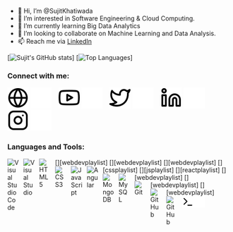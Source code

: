 - 👋 Hi, I’m @SujitKhatiwada
- 👀 I’m interested in Software Engineering & Cloud Computing.
- 🌱 I’m currently learning Big Data Analytics
- 💞️ I’m looking to collaborate on Machine Learning and Data Analysis.
- 📫 Reach me via [LinkedIn](https://www.linkedin.com/in/sujitkhatiwada "Sujit Khatiwada LinkedIn Profile")

<!---
SujitKhatiwada/SujitKhatiwada is a ✨ special ✨ repository because its `README.md` (this file) appears on your GitHub profile.
You can click the Preview link to take a look at your changes.
--->
[![Sujit's GitHub stats](https://github-readme-stats.vercel.app/api?username=sujitkhatiwada&show_icons=true&theme=radical)]
[![Top Languages](https://github-readme-stats.vercel.app/api/top-langs/?username=sujitkhatiwada&show_icons=true&theme=radical)]

### Connect with me:

[![website](./img/globe-light.svg)](https://sujitkhatiwada.com.np#gh-light-mode-only)
[![website](./img/globe-dark.svg)](https://sujitkhatiwada.com.np#gh-dark-mode-only)
&nbsp;&nbsp;
[![website](./img/youtube-light.svg)](https://www.youtube.com/@sujitkhatiwada5154#gh-light-mode-only)
[![website](./img/youtube-dark.svg)](https://www.youtube.com/@sujitkhatiwada5154#gh-dark-mode-only)
&nbsp;&nbsp;
[![website](./img/twitter-light.svg)](https://twitter.com/sujeet_1384#gh-light-mode-only)
[![website](./img/twitter-dark.svg)](https://twitter.com/sujeet_1384#gh-dark-mode-only)
&nbsp;&nbsp;
[![website](./img/linkedin-light.svg)](https://linkedin.com/in/sujitkhatiwada#gh-light-mode-only)
[![website](./img/linkedin-dark.svg)](https://linkedin.com/in/sujitkhatiwada#gh-dark-mode-only)
&nbsp;&nbsp;
[![website](./img/instagram-light.svg)](https://instagram.com/sujit_khatiwada_official#gh-light-mode-only)
[![website](./img/instagram-dark.svg)](https://instagram.com/sujit_khatiwada_official#gh-dark-mode-only)

<!-- BLOG-POST-LIST:START -->
<!-- BLOG-POST-LIST:END -->

### Languages and Tools:

[<img align="left" alt="Visual Studio Code" width="26px" src="https://cdn.jsdelivr.net/gh/devicons/devicon/icons/vscode/vscode-original.svg" style="padding-right:10px;" />][webdevplaylist]
[<img align="left" alt="Visual Studio" width="26px" src="https://cdn.jsdelivr.net/gh/devicons/devicon/icons/visualstudio/visualstudio.svg" style="padding-right:10px;" />][webdevplaylist]
[<img align="left" alt="HTML5" width="26px" src="https://cdn.jsdelivr.net/gh/devicons/devicon/icons/html5/html5-original.svg" style="padding-right:10px;" />][webdevplaylist]
[<img align="left" alt="CSS3" width="26px" src="https://cdn.jsdelivr.net/gh/devicons/devicon/icons/css3/css3-original.svg" style="padding-right:10px;" />][cssplaylist]
[<img align="left" alt="JavaScript" width="26px" src="https://cdn.jsdelivr.net/gh/devicons/devicon/icons/javascript/javascript-original.svg" style="padding-right:10px;" />][jsplaylist]
[<img align="left" alt="Angular" width="26px" src="https://cdn.jsdelivr.net/gh/devicons/devicon/icons/angular/angular-original.svg" style="padding-right:10px;" />][reactplaylist]
[<img align="left" alt="MongoDB" width="26px" src="https://cdn.jsdelivr.net/gh/devicons/devicon/icons/mongodb/mongodb-original.svg" style="padding-right:10px;" />][webdevplaylist]
[<img align="left" alt="MySQL" width="26px" src="https://cdn.jsdelivr.net/gh/devicons/devicon/icons/mysql/mysql-original.svg" style="padding-right:10px;" />][webdevplaylist]
[<img align="left" alt="Git" width="26px" src="https://cdn.jsdelivr.net/gh/devicons/devicon/icons/git/git-original.svg" style="padding-right:10px;" />][webdevplaylist]
[<img align="left" alt="GitHub" width="26px" src="https://user-images.githubusercontent.com/3369400/139447912-e0f43f33-6d9f-45f8-be46-2df5bbc91289.png" style="padding-right:10px;" />](https://www.youtube.com/playlist?list=PLkwxH9e_vrAJ0WbEsFA9W3I1W-g_BTsbt#gh-dark-mode-only)
[<img align="left" alt="GitHub" width="26px" src="https://user-images.githubusercontent.com/3369400/139448065-39a229ba-4b06-434b-bc67-616e2ed80c8f.png" style="padding-right:10px;" />](https://www.youtube.com/playlist?list=PLkwxH9e_vrAJ0WbEsFA9W3I1W-g_BTsbt#gh-light-mode-only)
[<img align="left" alt="Terminal" width="26px" src="./img/terminal-light.svg" />](https://www.youtube.com/playlist?list=PLkwxH9e_vrAJ0WbEsFA9W3I1W-g_BTsbt#gh-light-mode-only)
[<img align="left" alt="Terminal" width="26px" src="./img/terminal-dark.svg" />](https://www.youtube.com/playlist?list=PLkwxH9e_vrAJ0WbEsFA9W3I1W-g_BTsbt#gh-dark-mode-only)

<br />
<br />

